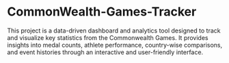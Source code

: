 # CommonWealth-Games-Tracker
This project is a data-driven dashboard and analytics tool designed to track and visualize key statistics from the Commonwealth Games. It provides insights into medal counts, athlete performance, country-wise comparisons, and event histories through an interactive and user-friendly interface.
